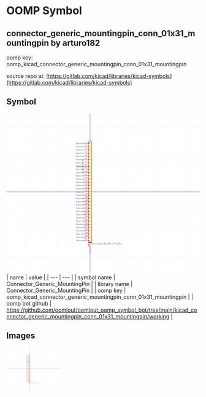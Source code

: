 # OOMP Symbol  
## connector_generic_mountingpin_conn_01x31_mountingpin  by arturo182  
  
oomp key: oomp_kicad_connector_generic_mountingpin_conn_01x31_mountingpin  
  
source repo at: [https://gitlab.com/kicad/libraries/kicad-symbols](https://gitlab.com/kicad/libraries/kicad-symbols)  
## Symbol  
  
[![working.png](working_600.png)](working.png)  
| name | value | 
| --- | --- | 
| symbol name | Connector_Generic_MountingPin | 
| library name | Connector_Generic_MountingPin | 
| oomp key | oomp_kicad_connector_generic_mountingpin_conn_01x31_mountingpin | 
| oomp bot github | https://github.com/oomlout/oomlout_oomp_symbol_bot/tree/main/kicad_connector_generic_mountingpin_conn_01x31_mountingpin/working | 
## Images  
  
[![working.png](working_140.png)](working.png)  
